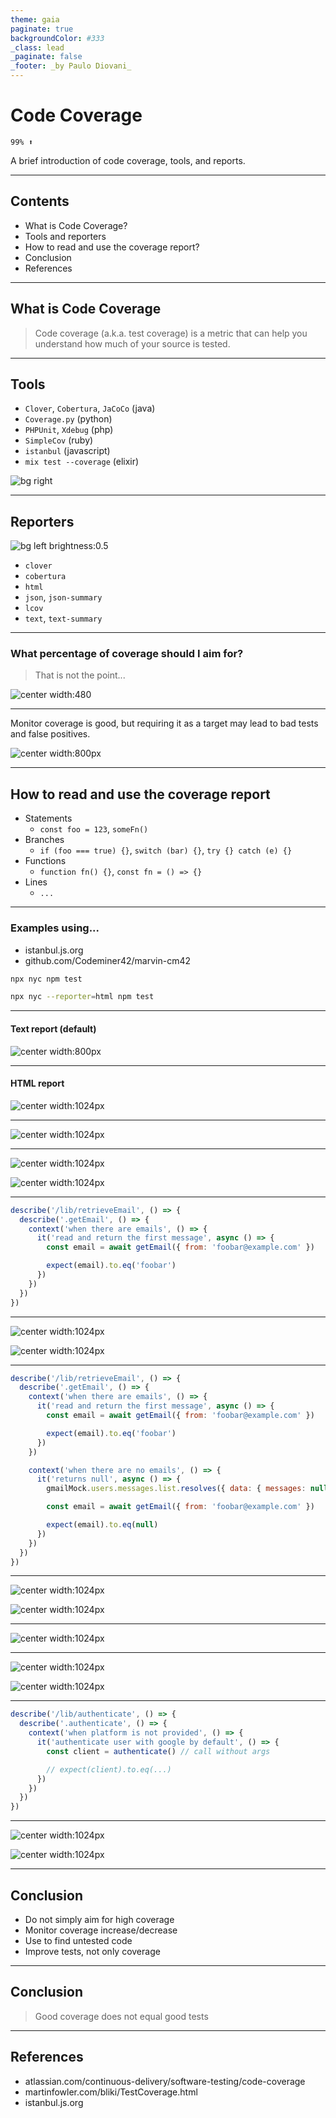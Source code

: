 ```yaml
---
theme: gaia
paginate: true
backgroundColor: #333
_class: lead
_paginate: false
_footer: _by Paulo Diovani_
---
```


<style>
/* Add total page number */
section::after {
  content: attr(data-marpit-pagination) ' / ' attr(data-marpit-pagination-total);
}

a {
  color: inherit;
  text-decoration: none;
}

img[alt~="center"] {
  display: block;
  margin: 0 auto;
}
</style>

# Code Coverage

`99% ⬆`

A brief introduction of code coverage, tools, and reports.

---

## Contents

- What is Code Coverage?
- Tools and reporters
- How to read and use the coverage report?
- Conclusion
- References

---

## What is Code Coverage

> Code coverage (a.k.a. test coverage) is a metric that can help you understand how much of your source is tested.

---

<!--
_footer: Image by rawpixel.com
-->

## Tools

- `Clover`, `Cobertura`, `JaCoCo` (java)
- `Coverage.py` (python)
- `PHPUnit`, `Xdebug` (php)
- `SimpleCov` (ruby)
- `istanbul` (javascript)
- `mix test --coverage` (elixir)

![bg right](media/image-from-rawpixel-id-3237401-jpeg.jpg)

---

<!--
_footer: Image by rawpixel.com
-->

## Reporters

![bg left brightness:0.5](./media/image-from-rawpixel-id-899257-jpeg.jpg)

- `clover`
- `cobertura`
- `html`
- `json`, `json-summary`
- `lcov`
- `text`, `text-summary`

---

<!--
_footer: Image by martinfowler.com
-->

###  What percentage of coverage should I aim for? 

> That is not the point...

![center width:480](./media/coverage-vs-quality.png)

---

Monitor coverage is good, but requiring it as a target may lead to bad
tests and false positives.

![center width:800px](./media/coverage-monitor.png)

---

## How to read and use the coverage report

- Statements
  * `const foo = 123`, `someFn()`
- Branches
  * `if (foo === true) {}`, `switch (bar) {}`, `try {} catch (e) {}`
- Functions
  * `function fn() {}`, `const fn = () => {}`
- Lines
  * `...`

---

### Examples using...

- [istanbul.js.org](https://istanbul.js.org)
- [github.com/Codeminer42/marvin-cm42](https://github.com/Codeminer42/marvin-cm42/)

```bash
npx nyc npm test
```

```bash
npx nyc --reporter=html npm test
```

---

#### Text report (default)

![center width:800px](./media/text-report-001.png)

---

#### HTML report

![center width:1024px](./media/html-report-index-01.png)

---

![center width:1024px](./media/html-report-index-email.png)

---

![center width:1024px](./media/html-report-email-header-before.png)

![center width:1024px](./media/html-report-email-code-before.png)

---

```javascript
describe('/lib/retrieveEmail', () => {
  describe('.getEmail', () => {
    context('when there are emails', () => {
      it('read and return the first message', async () => {
        const email = await getEmail({ from: 'foobar@example.com' })

        expect(email).to.eq('foobar')
      })
    })
  })
})
```

---

![center width:1024px](./media/html-report-email-header-after-01.png)

![center width:1024px](./media/html-report-email-code-after-01.png)

---

```javascript
describe('/lib/retrieveEmail', () => {
  describe('.getEmail', () => {
    context('when there are emails', () => {
      it('read and return the first message', async () => {
        const email = await getEmail({ from: 'foobar@example.com' })

        expect(email).to.eq('foobar')
      })
    })

    context('when there are no emails', () => {
      it('returns null', async () => {
        gmailMock.users.messages.list.resolves({ data: { messages: null } })

        const email = await getEmail({ from: 'foobar@example.com' })

        expect(email).to.eq(null)
      })
    })
  })
})
```

---

![center width:1024px](./media/html-report-email-header-after-02.png)

![center width:1024px](./media/html-report-email-code-after-02.png)

---

![center width:1024px](./media/html-report-index-authenticate.png)

---

![center width:1024px](./media/html-report-authenticate-header-before.png)

![center width:1024px](./media/html-report-authenticate-code-before.png)

---

```javascript
describe('/lib/authenticate', () => {
  describe('.authenticate', () => {
    context('when platform is not provided', () => {
      it('authenticate user with google by default', () => {
        const client = authenticate() // call without args

        // expect(client).to.eq(...)
      })
    })
  })
})
```

---

![center width:1024px](./media/html-report-authenticate-header-after.png)

![center width:1024px](./media/html-report-authenticate-code-after.png)

---

## Conclusion

- Do not simply aim for high coverage
- Monitor coverage increase/decrease
- Use to find untested code
- Improve tests, not only coverage

---

## Conclusion

> Good coverage does not equal good tests

---

## References

<!--
_footer: '[![license][license-img]][license-link]'
-->

- [atlassian.com/continuous-delivery/software-testing/code-coverage](https://www.atlassian.com/continuous-delivery/software-testing/code-coverage)
- [martinfowler.com/bliki/TestCoverage.html](https://martinfowler.com/bliki/TestCoverage.html)
- [istanbul.js.org](https://istanbul.js.org)


[license-img]:https://i.creativecommons.org/l/by-nc-sa/4.0/88x31.png
[license-link]: http://creativecommons.org/licenses/by-nc-sa/4.0/

<!-- Presentation created with [Marp](https://marp.app/) -->
